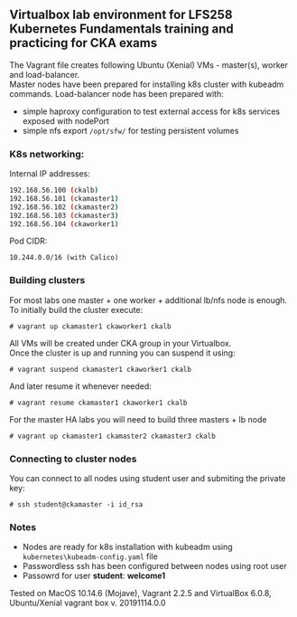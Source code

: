 ## Virtualbox lab environment for LFS258 Kubernetes Fundamentals training and practicing for CKA exams

The Vagrant file creates following Ubuntu (Xenial) VMs - master(s), worker and load-balancer.  
Master nodes have been prepared for installing k8s cluster with kubeadm commands.
Load-balancer node has been prepared with:
  - simple haproxy configuration to test external access for k8s services exposed with nodePort
  - simple nfs export ```/opt/sfw/``` for testing persistent volumes
  
### K8s networking:  
Internal IP addresses:   
```bash
192.168.56.100 (ckalb)  
192.168.56.101 (ckamaster1)  
192.168.56.102 (ckamaster2)  
192.168.56.103 (ckamaster3)  
192.168.56.104 (ckaworker1)  
```
Pod CIDR: 
```
10.244.0.0/16 (with Calico)  
```
### Building clusters  
For most labs one master + one worker + additional lb/nfs node is enough. To initially build the cluster execute:  
```
# vagrant up ckamaster1 ckaworker1 ckalb
```  
All VMs will be created under CKA group in your Virtualbox.  
Once the cluster is up and running you can suspend it using:  
```
# vagrant suspend ckamaster1 ckaworker1 ckalb    
```
And later resume it whenever needed:
```
# vagrant resume ckamaster1 ckaworker1 ckalb   
```

For the master HA labs you will need to build three masters + lb node
```
# vagrant up ckamaster1 ckamaster2 ckamaster3 ckalb
```  
### Connecting to cluster nodes 
You can connect to all nodes using student user and submiting the private key:  
```
# ssh student@ckamaster -i id_rsa
```  

### Notes
  - Nodes are ready for k8s installation with kubeadm using ```kubernetes\kubeadm-config.yaml``` file
  - Passwordless ssh has been configured between nodes using root user
  - Passowrd for user **student**: **welcome1**

Tested on MacOS 10.14.6 (Mojave), Vagrant 2.2.5 and VirtualBox 6.0.8, Ubuntu/Xenial vagrant box v. 20191114.0.0
